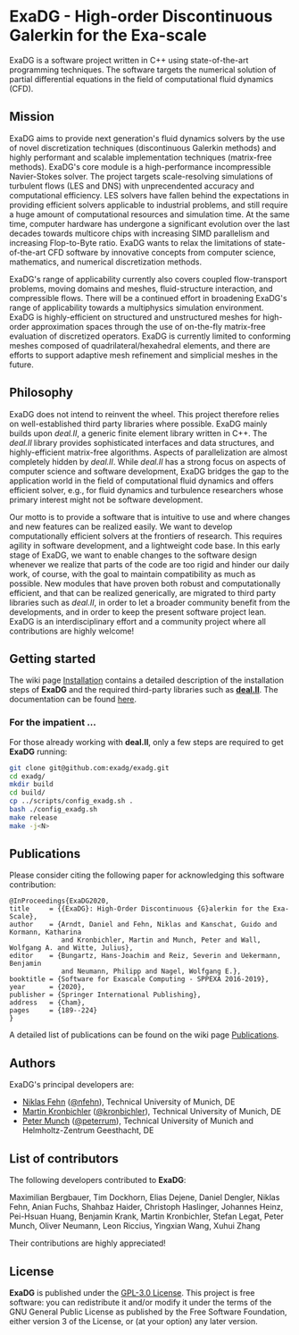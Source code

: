 # ExaDG - High-order Discontinuous Galerkin for the Exa-scale
ExaDG is a software project written in C++ using state-of-the-art programming techniques. The software targets the numerical solution of partial differential equations in the field of computational fluid dynamics (CFD).

## Mission

ExaDG aims to provide next generation's fluid dynamics solvers by the use of novel discretization techniques (discontinuous Galerkin methods) and highly performant and scalable implementation techniques (matrix-free methods). ExaDG's core module is a high-performance incompressible Navier-Stokes solver. The project targets scale-resolving simulations of turbulent flows (LES and DNS) with unprecendented accuracy and computational efficiency. LES solvers have fallen behind the expectations in providing efficient solvers applicable to industrial problems, and still require a huge amount of computational resources and simulation time. At the same time, computer hardware has undergone a significant evolution over the last decades towards multicore chips with increasing SIMD parallelism and increasing Flop-to-Byte ratio. ExaDG wants to relax the limitations of state-of-the-art CFD software by innovative concepts from computer science, mathematics, and numerical discretization methods.

ExaDG's range of applicability currently also covers coupled flow-transport problems, moving domains and meshes, fluid-structure interaction, and compressible flows. There will be a continued effort in broadening ExaDG's range of applicability towards a multiphysics simulation environment. ExaDG is highly-efficient on structured and unstructured meshes for high-order approximation spaces through the use of on-the-fly matrix-free evaluation of discretized operators. ExaDG is currently limited to conforming meshes composed of quadrilateral/hexahedral elements, and there are efforts to support adaptive mesh refinement and simplicial meshes in the future.

## Philosophy

ExaDG does not intend to reinvent the wheel. This project therefore relies on well-established third party libraries where possible. ExaDG mainly builds upon *deal.II*, a generic finite element library written in C++. The *deal.II* library provides sophisticated interfaces and data structures, and highly-efficient matrix-free algorithms. Aspects of parallelization are almost completely hidden by *deal.II*. While *deal.II* has a strong focus on aspects of computer science and software development, ExaDG bridges the gap to the application world in the field of computational fluid dynamics and offers efficient solver, e.g., for fluid dynamics and turbulence researchers whose primary interest might not be software development.

Our motto is to provide a software that is intuitive to use and where changes and new features can be realized easily. We want to develop computationally efficient solvers at the frontiers of research. This requires agility in software development, and a lightweight code base. In this early stage of ExaDG, we want to enable changes to the software design whenever we realize that parts of the code are too rigid and hinder our daily work, of course, with the goal to maintain compatibility as much as possible. New modules that have proven both robust and computationally efficient, and that can be realized generically, are migrated to third party libraries such as *deal.II*, in order to let a broader community benefit from the developments, and in order to keep the present software project lean. ExaDG is an interdisciplinary effort and a community project where all contributions are highly welcome!

## Getting started

The wiki page [Installation](https://github.com/exadg/exadg/wiki/Installation) contains a detailed description of the installation steps of **ExaDG** and the required third-party libraries such as [**deal.II**](https://github.com/dealii). The documentation can be found [here](https://exadg.github.io/exadg/index.html).

### For the impatient ...

For those already working with **deal.II**, only a few steps are required to get **ExaDG** running:

```bash
git clone git@github.com:exadg/exadg.git
cd exadg/
mkdir build
cd build/
cp ../scripts/config_exadg.sh .
bash ./config_exadg.sh
make release
make -j<N>
```

## Publications


Please consider citing the following paper for acknowledging this software contribution:

```
@InProceedings{ExaDG2020,
title     = {{ExaDG}: High-Order Discontinuous {G}alerkin for the Exa-Scale},
author    = {Arndt, Daniel and Fehn, Niklas and Kanschat, Guido and Kormann, Katharina 
             and Kronbichler, Martin and Munch, Peter and Wall, Wolfgang A. and Witte, Julius},
editor    = {Bungartz, Hans-Joachim and Reiz, Severin and Uekermann, Benjamin 
             and Neumann, Philipp and Nagel, Wolfgang E.},
booktitle = {Software for Exascale Computing - SPPEXA 2016-2019},
year      = {2020},
publisher = {Springer International Publishing},
address   = {Cham},
pages     = {189--224}
}
```
A detailed list of publications can be found on the wiki page [Publications](https://github.com/exadg/exadg/wiki/Publications).

## Authors

ExaDG's principal developers are:

- [Niklas Fehn](https://www.lnm.mw.tum.de/staff/niklas-fehn/) ([@nfehn](https://github.com/nfehn)), Technical University of Munich, DE
- [Martin Kronbichler](https://www.lnm.mw.tum.de/staff/martin-kronbichler/) ([@kronbichler](https://github.com/kronbichler)), Technical University of Munich, DE
- [Peter Munch](https://www.lnm.mw.tum.de/staff/peter-muench/) ([@peterrum](https://github.com/peterrum)), Technical University of Munich and Helmholtz-Zentrum Geesthacht, DE

## List of contributors

The following developers contributed to **ExaDG**:

Maximilian Bergbauer, Tim Dockhorn, Elias Dejene, Daniel Dengler, Niklas Fehn, Anian Fuchs, Shahbaz Haider, Christoph Haslinger, Johannes Heinz, Pei-Hsuan Huang, Benjamin Krank, Martin Kronbichler, Stefan Legat, Peter Munch, Oliver Neumann, Leon Riccius, Yingxian Wang, Xuhui Zhang

Their contributions are highly appreciated!

## License

**ExaDG** is published under the [GPL-3.0 License](LICENSE). This project is free software: you can redistribute it and/or modify it under the terms of the GNU General Public License as published by the Free Software Foundation, either version 3 of the License, or (at your option) any later version.
